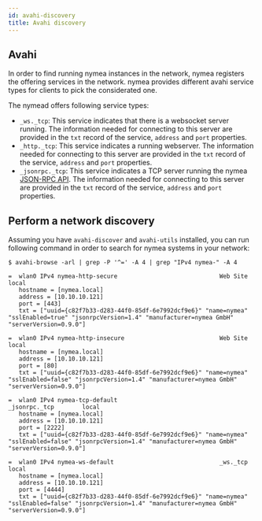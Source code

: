 ```yaml
---
id: avahi-discovery
title: Avahi discovery
---
```


## Avahi

In order to find running nymea instances in the network, nymea registers the offering services in the network. nymea provides different avahi service types for clients to pick the considerated one.

The nymead offers following service types:

* `_ws._tcp`: This service indicates that there is a websocket server running. The information needed for connecting to this server are provided in the `txt` record of the service, `address` and `port` properties.
* `_http._tcp`: This service indicates a running webserver. The information needed for connecting to this server are provided in the `txt` record of the service, `address` and `port` properties.
* `_jsonrpc._tcp`: This service indicates a TCP server running the nymea [JSON-RPC API](https://doc.nymea.io/jsonrpc.html). The information needed for connecting to this server are provided in the `txt` record of the service, `address` and `port` properties.


## Perform a network discovery

Assuming you have `avahi-discover` and `avahi-utils` installed, you can run following command in order to search for nymea systems in your network:

    $ avahi-browse -arl | grep -P '^=' -A 4 | grep "IPv4 nymea-" -A 4

    =  wlan0 IPv4 nymea-http-secure                             Web Site             local
       hostname = [nymea.local]
       address = [10.10.10.121]
       port = [443]
       txt = ["uuid={c82f7b33-d283-44f0-85df-6e7992dcf9e6}" "name=nymea" "sslEnabled=true" "jsonrpcVersion=1.4" "manufacturer=nymea GmbH" "serverVersion=0.9.0"]
    
    =  wlan0 IPv4 nymea-http-insecure                           Web Site             local
       hostname = [nymea.local]
       address = [10.10.10.121]
       port = [80]
       txt = ["uuid={c82f7b33-d283-44f0-85df-6e7992dcf9e6}" "name=nymea" "sslEnabled=false" "jsonrpcVersion=1.4" "manufacturer=nymea GmbH" "serverVersion=0.9.0"]
    
    =  wlan0 IPv4 nymea-tcp-default                             _jsonrpc._tcp        local
       hostname = [nymea.local]
       address = [10.10.10.121]
       port = [2222]
       txt = ["uuid={c82f7b33-d283-44f0-85df-6e7992dcf9e6}" "name=nymea" "sslEnabled=false" "jsonrpcVersion=1.4" "manufacturer=nymea GmbH" "serverVersion=0.9.0"]
    
    =  wlan0 IPv4 nymea-ws-default                              _ws._tcp             local
       hostname = [nymea.local]
       address = [10.10.10.121]
       port = [4444]
       txt = ["uuid={c82f7b33-d283-44f0-85df-6e7992dcf9e6}" "name=nymea" "sslEnabled=false" "jsonrpcVersion=1.4" "manufacturer=nymea GmbH" "serverVersion=0.9.0"]
